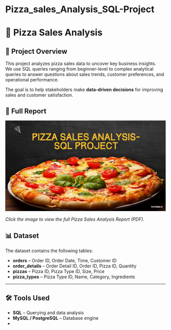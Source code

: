 # Pizza_sales_Analysis_SQL-Project
# 🍕 Pizza Sales Analysis

## 📌 Project Overview
This project analyzes pizza sales data to uncover key business insights.  
We use SQL queries ranging from beginner-level to complex analytical queries to answer questions about sales trends, customer preferences, and operational performance.

The goal is to help stakeholders make **data-driven decisions** for improving sales and customer satisfaction.

## 📄 Full Report

[![PDF Preview](preview.png)](https://github.com/Fathimasaif141/Pizza_sales_Analysis_SQL-Project/raw/main/SQL%20Queries.pdf)

*Click the image to view the full Pizza Sales Analysis Report (PDF).*


## 📊 Dataset
The dataset contains the following tables:

- **orders** – Order ID, Order Date, Time, Customer ID
- **order_details** – Order Detail ID, Order ID, Pizza ID, Quantity
- **pizzas** – Pizza ID, Pizza Type ID, Size, Price
- **pizza_types** – Pizza Type ID, Name, Category, Ingredients

---

## 🛠 Tools Used
- **SQL** – Querying and data analysis
- **MySQL / PostgreSQL** – Database engine
-


